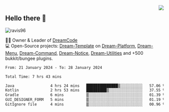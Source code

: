 <img align='right' src="https://github-readme-stats.vercel.app/api?username=Ravis96&show_icons=true">

## Hello there 👋
<p align="left"> <img src="https://komarev.com/ghpvc/?username=ravis96&label=Profile%20views&color=0e75b6&style=flat" alt="ravis96" /> </p>

👨‍💻 Owner & Leader of [DreamCode](https://github.com/DreamPoland) <br>
💻 Open-Source projects: [Dream-Template](https://github.com/DreamPoland/dream-template) on [Dream-Platform](https://github.com/DreamPoland/dream-platform), [Dream-Menu](https://github.com/DreamPoland/dream-menu), [Dream-Command](https://github.com/DreamPoland/dream-command), [Dream-Notice](https://github.com/DreamPoland/dream-notice), [Dream-Utilities](https://github.com/DreamPoland/dream-utilities) and +500 bukkit/bungee plugins.

<!--START_SECTION:waka-->

```txt
From: 21 January 2024 - To: 28 January 2024

Total Time: 7 hrs 43 mins

Java                4 hrs 24 mins   ██████████████▒░░░░░░░░░░   57.06 %
Kotlin              2 hrs 53 mins   █████████▒░░░░░░░░░░░░░░░   37.55 %
Gradle              6 mins          ▒░░░░░░░░░░░░░░░░░░░░░░░░   01.39 %
GUI_DESIGNER_FORM   5 mins          ▒░░░░░░░░░░░░░░░░░░░░░░░░   01.19 %
GitIgnore file      4 mins          ▒░░░░░░░░░░░░░░░░░░░░░░░░   00.96 %
```

<!--END_SECTION:waka-->
